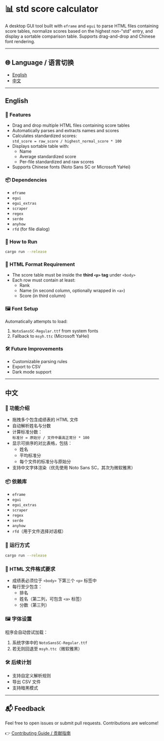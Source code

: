 # 📊 std score calculator

A desktop GUI tool built with `eframe` and `egui` to parse HTML files containing score tables, normalize scores based on the highest non-"std" entry, and display a sortable comparison table. Supports drag-and-drop and Chinese font rendering.

---

## 🌐 Language / 语言切换

-   [English](#english)
-   [中文](#中文)

---

## English

### 🧩 Features

-   Drag and drop multiple HTML files containing score tables
-   Automatically parses and extracts names and scores
-   Calculates standardized scores:  
    `std_score = raw_score / highest_normal_score * 100`
-   Displays sortable table with:
    -   Name
    -   Average standardized score
    -   Per-file standardized and raw scores
-   Supports Chinese fonts (Noto Sans SC or Microsoft YaHei)

### 📦 Dependencies

-   `eframe`
-   `egui`
-   `egui_extras`
-   `scraper`
-   `regex`
-   `serde`
-   `anyhow`
-   `rfd` (for file dialog)

### 🚀 How to Run

```bash
cargo run --release
```

### 📁 HTML Format Requirement

-   The score table must be inside the **third `<p>` tag** under `<body>`
-   Each row must contain at least:
    -   Rank
    -   Name (in second column, optionally wrapped in `<a>`)
    -   Score (in third column)

### 🖼 Font Setup

Automatically attempts to load:

1. `NotoSansSC-Regular.ttf` from system fonts
2. Fallback to `msyh.ttc` (Microsoft YaHei)

### 🛠 Future Improvements

-   Customizable parsing rules
-   Export to CSV
-   Dark mode support

---

## 中文

### 🧩 功能介绍

-   拖拽多个包含成绩表的 HTML 文件
-   自动解析姓名与分数
-   计算标准分数：  
    `标准分 = 原始分 / 文件中最高正常分 * 100`
-   显示可排序的对比表格，包括：
    -   姓名
    -   平均标准分
    -   每个文件的标准分与原始分
-   支持中文字体渲染（优先使用 Noto Sans SC，其次为微软雅黑）

### 📦 依赖库

-   `eframe`
-   `egui`
-   `egui_extras`
-   `scraper`
-   `regex`
-   `serde`
-   `anyhow`
-   `rfd`（用于文件选择对话框）

### 🚀 运行方式

```bash
cargo run --release
```

### 📁 HTML 文件格式要求

-   成绩表必须位于 `<body>` 下第三个 `<p>` 标签中
-   每行至少包含：
    -   排名
    -   姓名（第二列，可包含 `<a>` 标签）
    -   分数（第三列）

### 🖼 字体设置

程序会自动尝试加载：

1. 系统字体中的 `NotoSansSC-Regular.ttf`
2. 若无则回退至 `msyh.ttc`（微软雅黑）

### 🛠 后续计划

-   支持自定义解析规则
-   导出 CSV 文件
-   支持暗黑模式

---

## 📬 Feedback

Feel free to open issues or submit pull requests. Contributions are welcome!

👉 [Contributing Guide / 贡献指南](https://github.com/SilverLi0x10/stdscore-GUI/blob/main/CONTRIBUTING.md)
